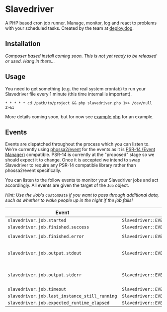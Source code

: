 # Slavedriver
A PHP based cron job runner. Manage, monitor, log and react to problems with your scheduled tasks. Created by the team at [deploy.dog](http://deploy.dog).

## Installation
*Composer based install coming soon. This is not yet ready to be released or used. Hang in there...*

## Usage
You need to get something (e.g. the real system crontab) to run your Slavedriver file every 1 minute (this time internal is important).

```
* * * * * cd /path/to/project && php slavedriver.php 1>> /dev/null 2>&1
```

More details coming soon, but for now see [example.php](https://github.com/deploy-dog/slavedriver/blob/master/example.php) for an example.

## Events
Events are dispatched throughout the process which you can listen to.
We're currently using [phossa2/event](https://github.com/phossa2/event) for the events as it is [PSR-14 (Event Manager)](https://github.com/php-fig/fig-standards/blob/master/proposed/event-manager.md) compatible.
PSR-14 is currently at the "proposed" stage so we should expect it to change. Once it is accepted we intend to swap Slavedriver to require any PSR-14 compatible library rather than phossa2/event specifically. 

You can listen to the follow events to monitor your Slavedriver jobs and act accordingly. All events are given the target of the `Job` object.

*Hint: Use the Job's `CustomData` if you want to pass through additional data, such as whether to wake people up in the night if the job fails!*

| Event | Event Constant | Argv array |
| ----- | -------------- | ---------- |
| `slavedriver.job.started` | `Slavedriver::EVENT_JOB_STARTED` | `[]` |
| `slavedriver.job.finished.success` | `Slavedriver::EVENT_JOB_FINISHED_SUCCESS` | `[]` |
| `slavedriver.job.finished.error` | `Slavedriver::EVENT_JOB_FINISHED_ERROR` | `['exitCode' => 1]` |
| `slavedriver.job.output.stdout` | `Slavedriver::EVENT_JOB_OUTPUT_STDOUT` | `['stdOut' => 'Full command stdOut']` |
| `slavedriver.job.output.stderr` | `Slavedriver::EVENT_JOB_OUTPUT_STDERR` | `['stdErr' => 'Full command stdErr']` |
| `slavedriver.job.timeout` | `Slavedriver::EVENT_JOB_TIMEOUT` | `[]` |
| `slavedriver.job.last_instance_still_running` | `Slavedriver::EVENT_JOB_LAST_INSTANCE_STILL_RUNNING` | `[]` |
| `slavedriver.job.expected_runtime_elapsed` | `Slavedriver::EVENT_JOB_EXPECTED_RUNTIME_ELAPSED` | `[]` |
